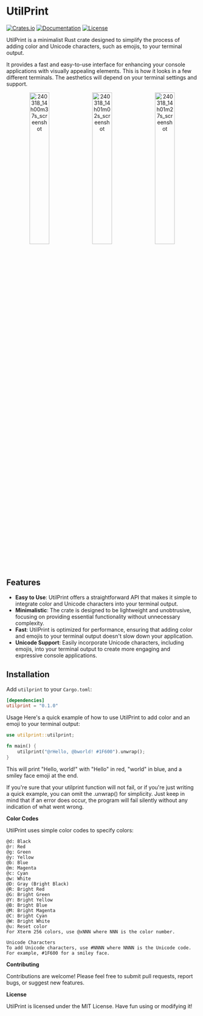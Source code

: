 # UtilPrint

[![Crates.io](https://img.shields.io/crates/v/utilprint.svg)](https://crates.io/crates/utilprint)
[![Documentation](https://docs.rs/utilprint/badge.svg)](https://docs.rs/utilprint)
[![License](https://img.shields.io/crates/l/utilprint.svg)](https://github.com/coffee-nerd/utilprint/blob/main/LICENSE)

UtilPrint is a minimalist Rust crate designed to simplify the process of adding color and Unicode characters, such as emojis, to your terminal output. 

It provides a fast and easy-to-use interface for enhancing your console applications with visually appealing elements.
This is how it looks in a few different terminals. The aesthetics will depend on your terminal settings and support.

<p align="center">
  <img src="https://github.com/Coffee-Nerd/utilprint/assets/126441228/78c3badc-7e6b-4409-909e-9964f8c17475" alt="240318_14h00m37s_screenshot" width="32%">
  <img src="https://github.com/Coffee-Nerd/utilprint/assets/126441228/b150c535-43fc-4427-8f7a-7a60418006a2" alt="240318_14h01m02s_screenshot" width="32%">
  <img src="https://github.com/Coffee-Nerd/utilprint/assets/126441228/c4b98697-3908-4895-ad0d-a38a2dfe8375" alt="240318_14h01m27s_screenshot" width="32%">
</p>

## Features

- **Easy to Use**: UtilPrint offers a straightforward API that makes it simple to integrate color and Unicode characters into your terminal output.
- **Minimalistic**: The crate is designed to be lightweight and unobtrusive, focusing on providing essential functionality without unnecessary complexity.
- **Fast**: UtilPrint is optimized for performance, ensuring that adding color and emojis to your terminal output doesn't slow down your application.
- **Unicode Support**: Easily incorporate Unicode characters, including emojis, into your terminal output to create more engaging and expressive console applications.

## Installation

Add `utilprint` to your `Cargo.toml`:

```toml
[dependencies]
utilprint = "0.1.0"
```

Usage
Here's a quick example of how to use UtilPrint to add color and an emoji to your terminal output:


```rust
use utilprint::utilprint;

fn main() {
    utilprint("@rHello, @bworld! #1F600").unwrap();
}
```
This will print "Hello, world!" with "Hello" in red, "world" in blue, and a smiley face emoji at the end.

If you're sure that your utilprint function will not fail, or if you're just writing a quick example, you can omit the .unwrap() for simplicity. Just keep in mind that if an error does occur, the program will fail silently without any indication of what went wrong.

**Color Codes**

UtilPrint uses simple color codes to specify colors:

```
@d: Black
@r: Red
@g: Green
@y: Yellow
@b: Blue
@m: Magenta
@c: Cyan
@w: White
@D: Gray (Bright Black)
@R: Bright Red
@G: Bright Green
@Y: Bright Yellow
@B: Bright Blue
@M: Bright Magenta
@C: Bright Cyan
@W: Bright White
@u: Reset color
For Xterm 256 colors, use @xNNN where NNN is the color number.

Unicode Characters
To add Unicode characters, use #NNNN where NNNN is the Unicode code. For example, #1F600 for a smiley face.
```

**Contributing**

Contributions are welcome! Please feel free to submit pull requests, report bugs, or suggest new features.

**License**

UtilPrint is licensed under the MIT License. Have fun using or modifying it!
